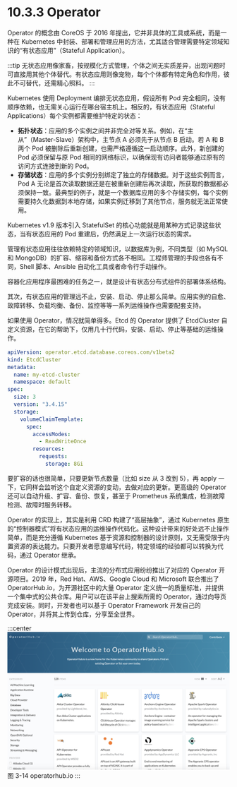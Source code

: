# 10.3.3 Operator

Operator 的概念由 CoreOS 于 2016 年提出，它并非具体的工具或系统，而是一种在 Kubernetes 中封装、部署和管理应用的方法，尤其适合管理需要特定领域知识的“有状态应用”（Stateful Application）。

:::tip
无状态应用像家畜，按规模化方式管理，个体之间无实质差异，出现问题时可直接用其他个体替代。有状态应用则像宠物，每个个体都有特定角色和作用，彼此不可替代，还需精心照料。
:::

Kubernetes 使用 Deployment 编排无状态应用，假设所有 Pod 完全相同，没有顺序依赖，也无需关心运行在哪台宿主机上。相反的，有状态应用（Stateful Applications）每个实例都需要维护特定的状态：
- **拓扑状态**：应用的多个实例之间并非完全对等关系。例如，在“主从”（Master-Slave）架构中，主节点 A 必须先于从节点 B 启动。若 A 和 B 两个 Pod 被删除后重新创建，也需严格遵循这一启动顺序。此外，新创建的 Pod 必须保留与原 Pod 相同的网络标识，以确保现有访问者能够通过原有的访问方式连接到新的 Pod。
- **存储状态**：应用的多个实例分别绑定了独立的存储数据。对于这些实例而言，Pod A 无论是首次读取数据还是在被重新创建后再次读取，所获取的数据都必须保持一致。最典型的例子，就是一个数据库应用的多个存储实例，每个实例需要持久化数据到本地存储，如果实例迁移到了其他节点，服务就无法正常使用。

Kubernetes v1.9 版本引入 StatefulSet 的核心功能就是用某种方式记录这些状态，当有状态应用的 Pod 重建后，仍然满足上一次运行状态的需求。


管理有状态应用往往依赖特定的领域知识，以数据库为例，不同类型（如 MySQL 和 MongoDB）的扩容、缩容和备份方式各不相同。工程师管理的手段也各有不同，Shell 脚本、Ansible 自动化工具或者命令行手动操作。

容器化应用程序最困难的任务之一，就是设计有状态分布式组件的部署体系结构。


其次，有状态应用的管理远不止，安装、启动、停止那么简单。应用实例的自愈、故障转移、负载均衡、备份、监控等等一系列运维操作也需要配套支持。


如果使用 Operator，情况就简单得多。Etcd 的 Operator 提供了 EtcdCluster 自定义资源，在它的帮助下，仅用几十行代码，安装、启动、停止等基础的运维操作。

```yaml
apiVersion: operator.etcd.database.coreos.com/v1beta2
kind: EtcdCluster
metadata:
  name: my-etcd-cluster
  namespace: default
spec:
  size: 3
  version: "3.4.15"
  storage:
    volumeClaimTemplate:
      spec:
        accessModes:
          - ReadWriteOnce
        resources:
          requests:
            storage: 8Gi
```

要扩容的话也很简单，只要更新节点数量（比如 size 从 3 改到 5），再 apply 一下，它同样会监听这个自定义资源的变动，去做对应的更新。更高级的 Operator 还可以自动升级、扩容、备份、恢复，甚至于 Prometheus 系统集成，检测故障检测、故障时服务转移。

Operator 的实现上，其实是利用 CRD 构建了“高层抽象”，通过 Kubernetes 原生的“控制器模式”将有状态应用的运维操作代码化。这种设计带来的好处远不止操作简单，而是充分遵循 Kubernetes 基于资源和控制器的设计原则，又无需受限于内置资源的表达能力。只要开发者愿意编写代码，特定领域的经验都可以转换为代码，通过 Operator 继承。

Operator 的设计模式出现后，主流的分布式应用纷纷推出了对应的 Operator 开源项目。2019 年，Red Hat、AWS、Google Cloud 和 Microsoft 联合推出了 OperatorHub.io，为开源社区中的大量 Operator 定义统一的质量标准，并提供一个集中式的公共仓库。用户可以在该平台上搜索所需的 Operator，通过向导页完成安装。同时，开发者也可以基于 Operator Framework 开发自己的 Operator，并将其上传到仓库，分享至全世界。

:::center
  ![](../assets/operatorhub.io.png)<br/>
 图 3-14 operatorhub.io
:::
